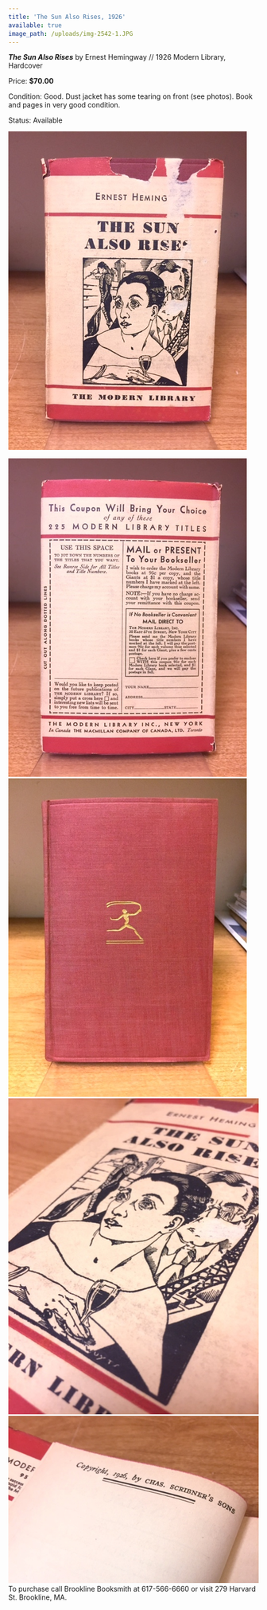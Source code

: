 ```yaml
---
title: 'The Sun Also Rises, 1926'
available: true
image_path: /uploads/img-2542-1.JPG
---
```



***The Sun Also Rises*** by Ernest Hemingway // 1926 Modern Library, Hardcover

Price: **$70.00**

Condition: Good. Dust jacket has some tearing on front (see photos). Book and pages in very good condition.

Status: Available

![](/uploads/versions/img-2549---x----480-640x---.JPG)

![](/uploads/versions/img-2544---x----480-640x---.JPG)![](/uploads/versions/img-2541---x----480-640x---.JPG)![](/uploads/versions/img-2542---x----508-640x---.JPG)![](/uploads/versions/img-2543---x----640-426x---.JPG)
<br>To purchase call Brookline Booksmith at 617-566-6660 or visit 279 Harvard St. Brookline, MA.